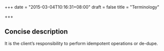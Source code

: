 +++
date = "2015-03-04T10:16:31+08:00"
draft = false
title = "Terminology"

+++

## Concise description
It is the client’s responsibility to perform idempotent operations or de-dupe.

